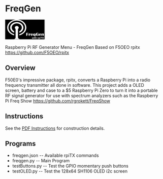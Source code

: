 FreqGen
=======

![FreqGen](/images/freqgen_icon.png)

Raspberry Pi RF Generator Menu - FreqGen
Based on F5OEO rpitx https://github.com/F5OEO/rpitx

## Overview
F50E0's impressive package, rpitx, converts a Raspberry Pi into a radio frequency transmitter all done in software. This project adds a OLED screen, battery and case to a $5 Raspberry Pi Zero to turn it into a portable RF signal generator for use with spectrum analyzers such as the Raspberry Pi Freq Show https://github.com/rgrokett/FreqShow

## Instructions

See the [PDF Instructions](/FreqGen.pdf) for construction details.

## Programs

- freqgen.json	-- Available rpiTX commands
- freqgen.py	-- Main Program
- testButtons.py	-- Test the GPIO momentary push buttons
- testOLED.py	-- Test the 128x64 SH1106 OLED i2c screen

